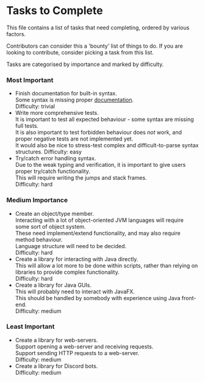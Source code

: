 # Tasks to Complete

This file contains a list of tasks that need completing, ordered by various factors.

Contributors can consider this a 'bounty' list of things to do. If you are looking to contribute, consider picking a task from this list.

Tasks are categorised by importance and marked by difficulty.

### Most Important
- Finish documentation for built-in syntax. \
Some syntax is missing proper [documentation](https://moderocky.gitbook.io/byteskript/). \
Difficulty: trivial
- Write more comprehensive tests. \
It is important to test all expected behaviour - some syntax are missing full tests. \
It is also important to test forbidden behaviour does *not* work, and proper negative tests are not implemented yet. \
It would also be nice to stress-test complex and difficult-to-parse syntax structures.
Difficulty: easy
- Try/catch error handling syntax. \
Due to the weak typing and verification, it is important to give users proper try/catch functionality. \
This will require writing the jumps and stack frames. \
Difficulty: hard

### Medium Importance
- Create an object/type member. \
Interacting with a lot of object-oriented JVM languages will require some sort of object system. \
These need implement/extend functionality, and may also require method behaviour. \
Language structure will need to be decided. \
Difficulty: hard
- Create a library for interacting with Java directly. \
This will allow a lot more to be done within scripts, rather than relying on libraries to provide complex functionality. \
Difficulty: hard
- Create a library for Java GUIs. \
This will probably need to interact with JavaFX. \
This should be handled by somebody with experience using Java front-end. \
Difficulty: medium

### Least Important
- Create a library for web-servers. \
  Support opening a web-server and receiving requests. \
  Support sending HTTP requests to a web-server. \
  Difficulty: medium
- Create a library for Discord bots. \
Difficulty: medium
